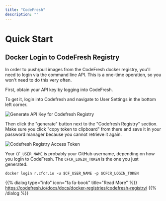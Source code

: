 ```yaml
---
title: "CodeFresh"
description: ""
---
```

# Quick Start

## Docker Login to CodeFresh Registry

In order to push/pull images from the CodeFresh docker registry, you'll need to login via the command line API. This is a one-time operation, so you won't need to do this very often.

First, obtain your API key by logging into CodeFresh.

To get it, login into Codefresh and navigate to User Settings in the bottom left corner.

![Generate API Key for Codefresh Registry](/assets/7f3a5da-Screen_Shot_2018-04-16_at_4.40.57_PM.png)

Then click the "generate" button next to the "Codefresh Registry" section. Make sure you click "copy token to clipboard" from there and save it in your password manager because you cannot retrieve it again.

![Codefresh Registry Access Token](/assets/85e5ee4-codefresh.png)

Your `CF_USER_NAME` is probably your GitHub username, depending on how you login to CodeFresh. The `CFCR_LOGIN_TOKEN` is the one you just generated.

```
docker login r.cfcr.io -u $CF_USER_NAME -p $CFCR_LOGIN_TOKEN
```

{{% dialog type="info" icon="fa fa-book" title="Read More" %}}
<https://codefresh.io/docs/docs/docker-registries/codefresh-registry/>
{{% /dialog %}}
